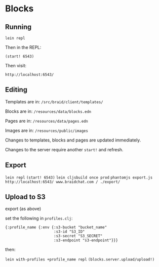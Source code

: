 # Blocks

## Running

```
lein repl
```
Then in the REPL:
```
(start! 6543)
```
Then visit:
```
http://localhost:6543/
```

## Editing

Templates are in:
`/src/braid/client/templates/`

Blocks are in:
`/resources/data/blocks.edn`

Pages are in:
`/resources/data/pages.edn`

Images are in:
`/resources/public/images`



Changes to templates, blocks and pages are updated immediately.

Changes to the server require another `start!` and refresh.


## Export

`lein repl`
`(start! 6543)`
`lein cljsbuild once prod`
`phantomjs export.js http://localhost:6543/ www.braidchat.com / ./export/`


## Upload to S3

export (as above)

set the following in `profiles.clj`:

```
{:profile_name {:env {:s3-bucket "bucket_name"
                      :s3-id "S3_ID"
                      :s3-secret "S3_SECRET"
                      :s3-endpoint "s3-endpoint"}}}
```

then:

`lein with-profiles +profile_name repl`
`(blocks.server.upload/upload!)`
